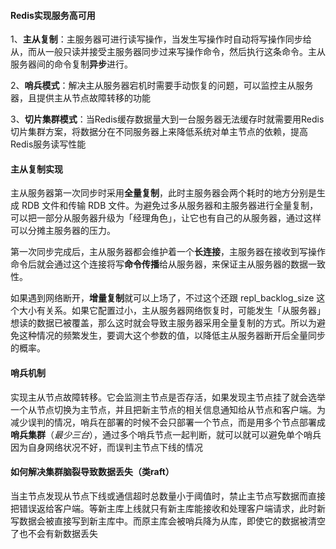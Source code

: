 #### Redis实现服务高可用

1、**主从复制**：主服务器可进行读写操作，当发生写操作时自动将写操作同步给从，而从一般只读并接受主服务器同步过来写操作命令，然后执行这条命令。主从服务器间的命令复制**异步**进行。

2、**哨兵模式**：解决主从服务器宕机时需要手动恢复的问题，可以监控主从服务器，且提供主从节点故障转移的功能

3、**切片集群模式**：当Redis缓存数据量大到一台服务器无法缓存时就需要用Redis切片集群方案，将数据分在不同服务器上来降低系统对单主节点的依赖，提高Redis服务读写性能



#### 主从复制实现

主从服务器第一次同步时采用**全量复制**，此时主服务器会两个耗时的地方分别是生成 RDB 文件和传输 RDB 文件。为避免过多从服务器和主服务器进行全量复制，可以把一部分从服务器升级为「经理角色」，让它也有自己的从服务器，通过这样可以分摊主服务器的压力。

第一次同步完成后，主从服务器都会维护着一个**长连接**，主服务器在接收到写操作命令后就会通过这个连接将写**命令传播**给从服务器，来保证主从服务器的数据一致性。

如果遇到网络断开，**增量复制**就可以上场了，不过这个还跟 repl_backlog_size 这个大小有关系。如果它配置过小，主从服务器网络恢复时，可能发生「从服务器」想读的数据已被覆盖，那么这时就会导致主服务器采用全量复制的方式。所以为避免这种情况的频繁发生，要调大这个参数的值，以降低主从服务器断开后全量同步的概率。



#### 哨兵机制

实现主从节点故障转移。它会监测主节点是否存活，如果发现主节点挂了就会选举一个从节点切换为主节点，并且把新主节点的相关信息通知给从节点和客户端。为减少误判的情况，哨兵在部署的时候不会只部署一个节点，而是用多个节点部署成**哨兵集群**（*最少三台*），通过多个哨兵节点一起判断，就可以就可以避免单个哨兵因为自身网络状况不好，而误判主节点下线的情况



#### 如何解决集群脑裂导致数据丢失（类raft）

当主节点发现从节点下线或通信超时总数量小于阈值时，禁止主节点写数据而直接把错误返给客户端。等新主库上线就只有新主库能接收和处理客户端请求，此时新写数据会被直接写到新主库中。而原主库会被哨兵降为从库，即使它的数据被清空了也不会有新数据丢失